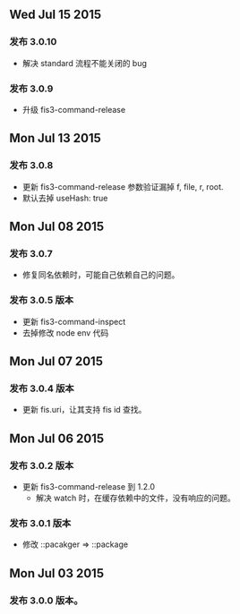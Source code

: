 ## Wed Jul 15 2015

### 发布 3.0.10

- 解决 standard 流程不能关闭的 bug

### 发布 3.0.9
- 升级 fis3-command-release

## Mon Jul 13 2015
### 发布 3.0.8

- 更新 fis3-command-release 参数验证漏掉 f, file, r, root.
- 默认去掉 useHash: true


## Mon Jul 08 2015
### 发布 3.0.7

- 修复同名依赖时，可能自己依赖自己的问题。

### 发布 3.0.5 版本

- 更新 fis3-command-inspect
- 去掉修改 node env 代码


## Mon Jul 07 2015

### 发布 3.0.4 版本

- 更新 fis.uri，让其支持 fis id 查找。

## Mon Jul 06 2015

### 发布 3.0.2 版本

- 更新 fis3-command-release 到 1.2.0
  - 解决 watch 时，在缓存依赖中的文件，没有响应的问题。

### 发布 3.0.1 版本

- 修改 ::pacakger => ::package

## Mon Jul 03 2015

### 发布 3.0.0 版本。

